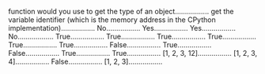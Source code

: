 function would you use to get the type of an object.................
get the variable identifier (which is the memory address in the CPython implementation).................
No.................
Yes.................
Yes.................
No..................
True.................
True.................
True.................
True.................
True.................
True.................
False.................
True.................
False.................
True.................
True.................
[1, 2, 3, 12].................
[1, 2, 3, 4].................
False.................
[1, 2, 3].................
